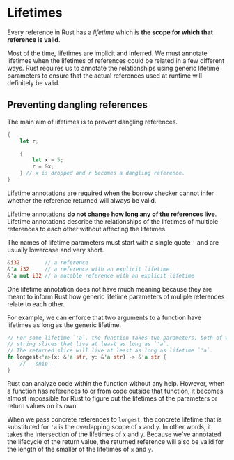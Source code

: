 # Lifetimes

Every reference in Rust has a _lifetime_ which is **the scope for which that reference is valid**.

Most of the time, lifetimes are implicit and inferred. We must annotate lifetimes when the lifetimes of references could be related in a few different ways. Rust requires us to annotate the relationships using generic lifetime parameters to ensure that the actual references used at runtime will definitely be valid.

## Preventing dangling references

The main aim of lifetimes is to prevent dangling references.

```rs
{
    let r;

    {
        let x = 5;
        r = &x;
    } // x is dropped and r becomes a dangling reference.
}
```

Lifetime annotations are required when the borrow checker cannot infer whether the reference returned will always be valid.

Lifetime annotations **do not change how long any of the references live**. Lifetime annotations describe the relationships of the lifetimes of multiple references to each other without affecting the lifetimes.

The names of lifetime parameters must start with a single quote `'` and are usually lowercase and very short.

```rs
&i32        // a reference
&'a i32     // a reference with an explicit lifetime
&'a mut i32 // a mutable reference with an explicit lifetime
```

One lifetime annotation does not have much meaning because they are meant to inform Rust how generic lifetime parameters of muliple references relate to each other.

For example, we can enforce that two arguments to a function have lifetimes as long as the generic lifetime.

```rs
// For some lifetime `'a`, the function takes two parameters, both of which are
// string slices that live at least as long as `'a`.
// The returned slice will live at least as long as lifetime `'a`.
fn longest<'a>(x: &'a str, y: &'a str) -> &'a str {
    // --snip--
}
```

Rust can analyze code within the function without any help. However, when a function has references to or from code outside that function, it becomes almost impossible for Rust to figure out the lifetimes of the parameters or return values on its own.

When we pass concrete references to `longest`, the concrete lifetime that is substituted for `'a` is the overlapping scope of `x` and `y`. In other words, it takes the intersection of the lifetimes of `x` and `y`. Because we've annotated the lifecycle of the return value, the returned reference will also be valid for the length of the smaller of the lifetimes of `x` and `y`.
